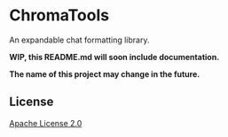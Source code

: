 # ChromaTools

An expandable chat formatting library.

__WIP, this README.md will soon include documentation.__

__The name of this project may change in the future.__

## License
[Apache License 2.0](http://www.apache.org/licenses/LICENSE-2.0)